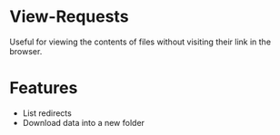 # View-Requests

Useful for viewing the contents of files without visiting their link in the browser.

# Features
- List redirects
- Download data into a new folder

